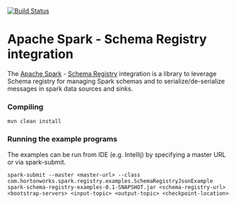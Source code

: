[![Build Status](https://travis-ci.org/hortonworks-spark/shc.svg?branch=master)](https://travis-ci.org/hortonworks-spark/spark-schema-registry)

# Apache Spark - Schema Registry integration

The [Apache Spark](https://spark.apache.org/) - [Schema Registry](https://github.com/hortonworks/registry) integration is a library to leverage Schema registry for managing Spark schemas and to serialize/de-serialize messages in spark data sources and sinks.

### Compiling

    mvn clean install

### Running the example programs

The examples can be run from IDE (e.g. Intellij) by specifying a master URL or via spark-submit.

    spark-submit --master <master-url> --class com.hortonworks.spark.registry.examples.SchemaRegistryJsonExample
    spark-schema-registry-examples-0.1-SNAPSHOT.jar <schema-registry-url> <bootstrap-servers> <input-topic> <output-topic> <checkpoint-location>